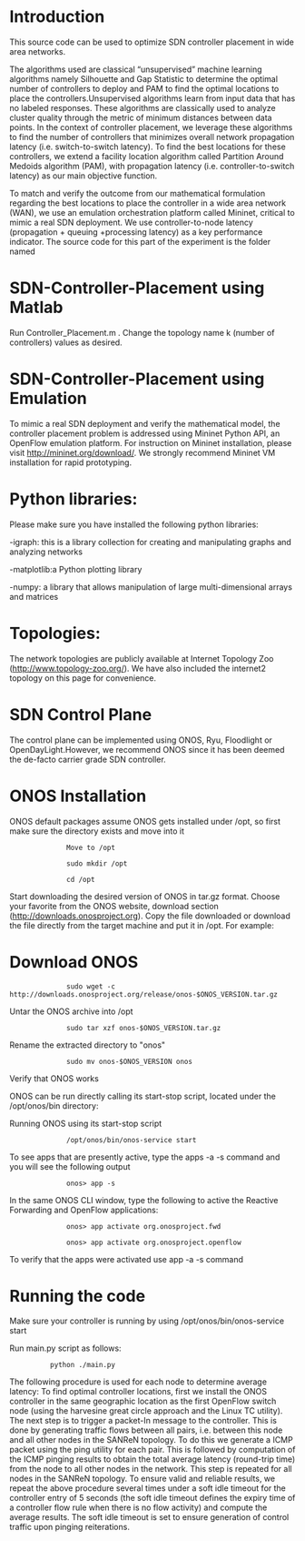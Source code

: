 # Introduction

This source code can be used to optimize SDN controller placement in wide area networks.

The algorithms used are classical “unsupervised” machine learning algorithms namely Silhouette and Gap Statistic to determine the optimal number of controllers to deploy and PAM to find the optimal locations to place the controllers.Unsupervised algorithms learn from input data that has no labeled responses. These algorithms are classically used to analyze cluster quality through the metric of minimum distances between data points. In the context of controller placement, we leverage these algorithms to find the number of controllers that minimizes overall network propagation latency (i.e. switch-to-switch latency). To find the best locations for these controllers, we extend a facility location  algorithm called Partition Around Medoids algorithm (PAM), with propagation latency (i.e. controller-to-switch latency) as our main objective function.

To match and verify the outcome from our mathematical formulation regarding the best locations to place the controller in a wide area network (WAN), we use an emulation orchestration platform called Mininet, critical to mimic a real SDN deployment. We use controller-to-node latency (propagation + queuing +processing latency) as a key performance indicator. The source code for this part of the experiment is the folder named

# SDN-Controller-Placement using Matlab

Run Controller_Placement.m . Change the topology name k (number of controllers) values as desired. 

# SDN-Controller-Placement using Emulation

To mimic a real SDN deployment and verify the mathematical model, the controller placement problem is addressed using Mininet Python API, an OpenFlow emulation platform. For instruction on Mininet installation, please visit http://mininet.org/download/. We strongly recommend Mininet VM installation for rapid prototyping. 

# Python libraries: 

Please make sure you have installed the following python libraries:

-igraph: this is a library collection for creating and manipulating graphs and analyzing networks
                  
-matplotlib:a Python plotting library
                  
-numpy: a library that allows manipulation of large multi-dimensional arrays and matrices

# Topologies:

The network topologies are publicly available at Internet Topology Zoo (http://www.topology-zoo.org/). We have also included the internet2 topology on this page for convenience. 

# SDN Control Plane
                  
The control plane can be implemented using ONOS, Ryu, Floodlight or OpenDayLight.However, we recommend ONOS since it has been deemed the de-facto carrier grade SDN controller.

# ONOS Installation

ONOS default packages assume ONOS gets installed under /opt, so first make sure the directory exists and move into it
                   
                  Move to /opt
                  
                  sudo mkdir /opt
                  
                  cd /opt

Start downloading the desired version of ONOS in tar.gz format. Choose your favorite from the ONOS website, download section (http://downloads.onosproject.org). Copy the file downloaded or download the file directly from the target machine and put it in /opt. For example:

# Download ONOS
                  
                  sudo wget -c http://downloads.onosproject.org/release/onos-$ONOS_VERSION.tar.gz

Untar the ONOS archive into /opt

                  sudo tar xzf onos-$ONOS_VERSION.tar.gz


Rename the extracted directory to "onos"

                  sudo mv onos-$ONOS_VERSION onos
                  
Verify that ONOS works

ONOS can be run directly calling its start-stop script, located under the /opt/onos/bin directory:

Running ONOS using its start-stop script

                  /opt/onos/bin/onos-service start
                  
To see apps that are presently active, type the apps -a -s command and you will see the following output

                  onos> app -s
In the same ONOS CLI window, type the following to active the Reactive Forwarding and OpenFlow applications:

                  onos> app activate org.onosproject.fwd

                  onos> app activate org.onosproject.openflow
                  
To verify that the apps were activated use app -a -s command

# Running the code

Make sure your controller is running by using  /opt/onos/bin/onos-service start

Run main.py script as follows:

              python ./main.py
              
The following procedure is used for each node to determine average latency: To find optimal controller locations, first we install the ONOS controller in the same geographic location as the first OpenFlow switch node (using the harvesine great circle approach and the Linux TC utility). The next step is to trigger a packet-In message to the controller. This is done by generating traffic flows between all pairs, i.e. between this node and all other nodes in the SANReN topology. To do this we generate a ICMP packet using the ping utility for each pair. This is followed by computation of the ICMP pinging results to obtain the total average latency (round-trip time) from the node to all other nodes in the network. This step is repeated for all nodes in the SANReN topology. To ensure valid and reliable results, we repeat the above procedure several times under a soft idle timeout for the controller entry of 5 seconds (the soft idle timeout defines the expiry time of a controller flow rule when there is no flow activity) and compute the average results. The soft idle timeout is set to ensure generation of control traffic upon pinging reiterations.





